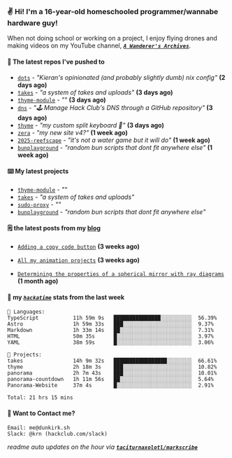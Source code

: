 ### ✌️ Hi! I'm a 16-year-old homeschooled programmer/wannabe hardware guy!

When not doing school or working on a project, I enjoy flying drones and making videos on my YouTube channel, [**_`A Wanderer's Archives`_**](https://youtube.com/@wanderer.archives).

#### 👷 The latest repos I've pushed to

- [`dots`](https://github.com/taciturnaxolotl/dots) - _"Kieran's opinionated (and probably slightly dumb) nix config"_ **(2 days ago)**
- [`takes`](https://github.com/taciturnaxolotl/takes) - _"a system of takes and uploads"_ **(3 days ago)**
- [`thyme-module`](https://github.com/taciturnaxolotl/thyme-module) - _""_ **(3 days ago)**
- [`dns`](https://github.com/hackclub/dns) - _"🕹 Manage Hack Club's DNS through a GitHub repository"_ **(3 days ago)**
- [`thyme`](https://github.com/taciturnaxolotl/thyme) - _"my custom split keyboard 🫶"_ **(3 days ago)**
- [`zera`](https://github.com/taciturnaxolotl/zera) - _"my new site v4?"_ **(1 week ago)**
- [`2025-reefscape`](https://github.com/df1317/2025-reefscape) - _"it's not a water game but it will do"_ **(1 week ago)**
- [`bunplayground`](https://github.com/taciturnaxolotl/bunplayground) - _"random bun scripts that dont fit anywhere else"_ **(1 week ago)**

#### ⌨️ My latest projects

- [`thyme-module`](https://github.com/taciturnaxolotl/thyme-module) - _""_
- [`takes`](https://github.com/taciturnaxolotl/takes) - _"a system of takes and uploads"_
- [`sudo-proxy`](https://github.com/taciturnaxolotl/sudo-proxy) - _""_
- [`bunplayground`](https://github.com/taciturnaxolotl/bunplayground) - _"random bun scripts that dont fit anywhere else"_

#### 🗒️ the latest posts from my [blog](https://dunkirk.sh)

- [`Adding a copy code button`](https://dunkirk.sh/blog/adding-a-copy-button/) **(3 weeks ago)**

- [`All my animation projects`](https://dunkirk.sh/blog/my-animations/) **(3 weeks ago)**

- [`Determining the properties of a spherical mirror with ray diagrams`](https://dunkirk.sh/blog/spherical-ray-diagrams/) **(1 month ago)**



#### 📡 my [_`hackatime`_](https://waka.hackclub.com) stats from the last week

```text
💾 Languages:
TypeScript           11h 59m 9s   ███████████████░░░░░░░░░░  56.39%
Astro                1h 59m 33s   ███░░░░░░░░░░░░░░░░░░░░░░  9.37%
Markdown             1h 33m 14s   ██░░░░░░░░░░░░░░░░░░░░░░░  7.31%
HTML                 50m 35s      █░░░░░░░░░░░░░░░░░░░░░░░░  3.97%
YAML                 38m 59s      █░░░░░░░░░░░░░░░░░░░░░░░░  3.06%

💼 Projects:
takes                14h 9m 32s   █████████████████░░░░░░░░  66.61%
thyme                2h 18m 3s    ███░░░░░░░░░░░░░░░░░░░░░░  10.82%
panorama             2h 7m 43s    ███░░░░░░░░░░░░░░░░░░░░░░  10.01%
panorama-countdown   1h 11m 56s   ██░░░░░░░░░░░░░░░░░░░░░░░  5.64%
Panorama-Website     37m 4s       █░░░░░░░░░░░░░░░░░░░░░░░░  2.91%

Total: 21 hrs 15 mins
```

#### 📮 Want to Contact me?

```text
Email: me@dunkirk.sh
Slack: @krn (hackclub.com/slack)
```

_readme auto updates on the hour via [**`taciturnaxolotl/markscribe`**](https://github.com/taciturnaxolotl/markscribe)_
